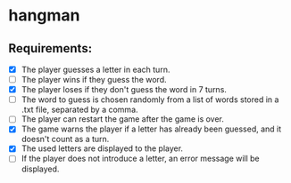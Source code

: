 # hangman
## Requirements: 
- [x] The player guesses a letter in each turn. 
- [ ] The player wins if they guess the word. 
- [x] The player loses if they don't guess the word in 7 turns. 
- [ ] The word to guess is chosen randomly from a list of words stored in a .txt file, separated by a comma.
- [ ] The player can restart the game after the game is over.
- [x] The game warns the player if a letter has already been guessed, and it doesn't count as a turn.
- [x] The used letters are displayed to the player.
- [ ] If the player does not introduce a letter, an error message will be displayed.